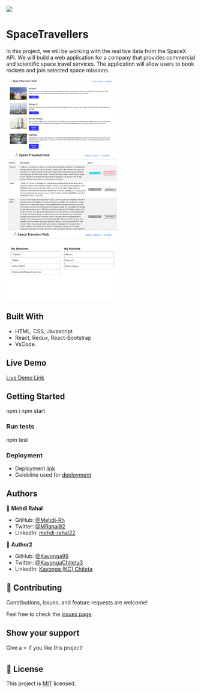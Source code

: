 ![](https://img.shields.io/badge/Microverse-blueviolet)

# SpaceTravellers

In this project, we will be working with the real live data from the SpaceX API. We will build a web application for a company that provides commercial and scientific space travel services. The application will allow users to book rockets and join selected space missions.

<img src="./public/assets/rockets.png" alt="drawing" width="300"/>
<img src="./public/assets/missions.png" alt="drawing" width="300"/>
<img src="./public/assets/profile.png" alt="drawing" width="300"/>

## Built With

- HTML, CSS, Javascript
- React, Redux, React-Bootstrap
- VsCode.

## Live Demo

[Live Demo Link](space-travelers-mehdirh-kayonga99.netlify.app)


## Getting Started

npm i
npm start

### Run tests

npm test
### Deployment

* Deployment [link](space-travelers-mehdirh-kayonga99.netlify.app)
* Guideline used for [deployment](https://stackabuse.com/guide-to-deploying-a-react-app-to-netlify/)


## Authors

👤 **Mehdi Rahal**

- GitHub: [@Mehdi-Rh](https://github.com/Mehdi-Rh)
- Twitter: [@MRahal92](https://twitter.com/MRahal92)
- LinkedIn: [mehdi-rahal22](https://www.linkedin.com/in/mehdi-rahal22/)

👤 **Author2**

- GitHub: [@Kayonga99](https://github.com/Kayonga99)
- Twitter: [@KayongaChiteta3](https://twitter.com/KayongaChiteta3?t=gfILCjmltzGRZOx6FZ8-nQ&s=08)
- LinkedIn: [Kayonga (KC) Chiteta](https://www.linkedin.com/in/kayonga-chiteta-776949227/)

## 🤝 Contributing

Contributions, issues, and feature requests are welcome!

Feel free to check the [issues page](../../issues/).

## Show your support

Give a ⭐️ if you like this project!

## 📝 License

This project is [MIT](./MIT.md) licensed.
